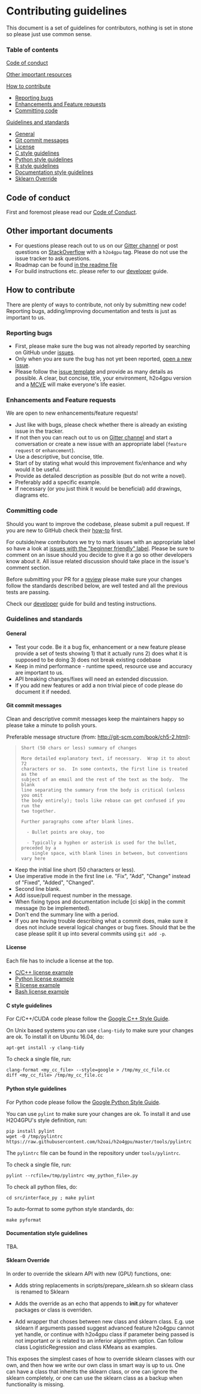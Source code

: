 # Contributing guidelines

This document is a set of guidelines for contributors, nothing is set in stone so please just use common sense.

### Table of contents

[Code of conduct](#code-of-conduct)

[Other important resources](#other-important-documents)

[How to contribute](#how-to-contribute)

* [Reporting bugs](#reporting-bugs)
* [Enhancements and Feature requests](#enhancements-and-feature-requests)
* [Committing code](#committing-code)

[Guidelines and standards](#guidelines-and-standards)

* [General](#general)
* [Git commit messages](#git-commit-messages)
* [License](#license)
* [C style guidelines](#c-style-guidelines)
* [Python style guidelines](#python-style-guidelines)
* [R style guidelines](#r-style-guidelines)
* [Documentation style guidelines](#documentation-style-guidelines)
* [Sklearn Override](#sklearn-override)

## Code of conduct

First and foremost please read our [Code of Conduct](CODE_OF_CONDUCT.md).

## Other important documents

* For questions please reach out to us on our [Gitter channel](https://gitter.im/h2oai/h2o4gpu?utm_source=share-link&utm_medium=link&utm_campaign=share-link) or post questions on [StackOverflow](https://stackoverflow.com) with a `h2o4gpu` tag. Please do not use the issue tracker to ask questions.
* Roadmap can be found [in the readme file](README.md#plans-and-roadmap)
* For build instructions etc. please refer to our [developer](DEVELOPER.md) guide.

## How to contribute

There are plenty of ways to contribute, not only by submitting new code! Reporting bugs, adding/improving documentation and tests is just as important to us.

### Reporting bugs

* First, please make sure the bug was not already reported by searching on GitHub under [issues](https://github.com/h2oai/h2o4gpu/issues).
* Only when you are sure the bug has not yet been reported, [open a new issue](https://github.com/h2oai/h2o4gpu/issues/new).
* Please follow the [issue template](ISSUE_TEMPLATE.md) and provide as many details as possible. A clear, but concise, title, your environment, h2o4gpu version and a [MCVE](https://stackoverflow.com/help/mcve) will make everyone's life easier.

### Enhancements and Feature requests

We are open to new enhancements/feature requests!

* Just like with bugs, please check whether there is already an existing issue in the tracker.
* If not then you can reach out to us on [Gitter channel](https://gitter.im/h2oai/h2o4gpu?utm_source=share-link&utm_medium=link&utm_campaign=share-link) and start a conversation or
create a new issue with an appropriate label (`feature request` or `enhancement`).
* Use a descriptive, but concise, title.
* Start of by stating what would this improvement fix/enhance and why would it be useful.
* Provide as detailed description as possible (but do not write a novel).
* Preferably add a specific example.
* If necessary (or you just think it would be beneficial) add drawings, diagrams etc.

### Committing code

Should you want to improve the codebase, please submit a pull request. If you are new to GitHub check their [how-to](https://help.github.com/articles/using-pull-requests/) first.

For outside/new contributors we try to mark issues with an appropriate label so have a look at [issues with the "beginner friendly" label](https://github.com/h2oai/h2o4gpu/issues?q=is%3Aopen+is%3Aissue+label%3A%22beginner+friendly%22).
Please be sure to comment on an issue should you decide to give it a go so other developers know about it. All issue related discussion should take place in the issue's comment section.

Before submitting your PR for a [review](https://github.com/h2oai/h2o4gpu/pulls) please make sure your changes follow the standards described below, are well tested and all the previous tests are passing.

Check our [developer](DEVEL.md) guide for build and testing instructions.

### Guidelines and standards

#### General

* Test your code. Be it a bug fix, enhancement or a new feature please provide a set of tests showing 1) that it actually runs 2) does what it is supposed to be doing 3) does not break existing codebase
* Keep in mind performance - runtime speed, resource use and accuracy are important to us.
* API breaking changes/fixes will need an extended discussion.
* If you add new features or add a non trivial piece of code please do document it if needed.

#### Git commit messages

Clean and descriptive commit messages keep the maintainers happy so please take a minute to polish yours.

Preferable message structure (from: http://git-scm.com/book/ch5-2.html):

> ```
> Short (50 chars or less) summary of changes
> 
> More detailed explanatory text, if necessary.  Wrap it to about 72
> characters or so.  In some contexts, the first line is treated as the
> subject of an email and the rest of the text as the body.  The blank
> line separating the summary from the body is critical (unless you omit
> the body entirely); tools like rebase can get confused if you run the
> two together.
> 
> Further paragraphs come after blank lines.
> 
>   - Bullet points are okay, too
> 
>   - Typically a hyphen or asterisk is used for the bullet, preceded by a
>     single space, with blank lines in between, but conventions vary here
> ```

* Keep the initial line short (50 characters or less).
* Use imperative mode in the first line i.e. "Fix", "Add", "Change" instead of "Fixed", "Added", "Changed".
* Second line blank.
* Add issue/pull request number in the message.
* When fixing typos and documentation include [ci skip] in the commit message (to be implemented).
* Don't end the summary line with a period.
* If you are having trouble describing what a commit does, make sure it does not include several logical changes or bug fixes.
Should that be the case please split it up into several commits using `git add -p`.

#### License

Each file has to include a license at the top.

* [C/C++ license example](https://github.com/h2oai/h2o4gpu/blob/master/src/cpu/include/cgls.h#L1)
* [Python license example](https://github.com/h2oai/h2o4gpu/blob/master/src/interface_py/h2o4gpu/solvers/base.py#L1)
* [R license example](https://github.com/h2oai/h2o4gpu/blob/master/src/interface_r/h2o4gpu/R/h2o4gpuglm.R#L1)
* [Bash license example](https://github.com/h2oai/h2o4gpu/blob/master/scripts/gitshallow_submodules.sh#L1)

#### C style guidelines

For C/C++/CUDA code please follow the [Google C++ Style Guide](https://google.github.io/styleguide/cppguide.html).

On Unix based systems you can use `clang-tidy` to make sure your changes are ok. To install it on Ubuntu 16.04, do:

```
apt-get install -y clang-tidy
```

To check a single file, run:

```
clang-format <my_cc_file> --style=google > /tmp/my_cc_file.cc
diff <my_cc_file> /tmp/my_cc_file.cc
```

#### Python style guidelines

For Python code please follow the [Google Python Style Guide](https://google.github.io/styleguide/pyguide.html).

You can use `pylint` to make sure your changes are ok. To install it and use H2O4GPU's style definition, run:

```
pip install pylint
wget -O /tmp/pylintrc https://raw.githubusercontent.com/h2oai/h2o4gpu/master/tools/pylintrc
```

The `pylintrc` file can be found in the repository under `tools/pylintrc`.

To check a single file, run:

```
pylint --rcfile=/tmp/pylintrc <my_python_file>.py
```

To check all python files, do:

```
cd src/interface_py ; make pylint
```

To auto-format to some python style standards, do:

```
make pyformat
```

#### Documentation style guidelines

TBA.

#### Sklearn Override

In order to override the sklearn API with new (GPU) functions, one:

* Adds string replacements in scripts/prepare_sklearn.sh so sklearn
  class is renamed to <origin name>Sklearn

* Adds the override as an echo that appends to __init__.py for whatever
packages or class is overriden.

* Add wrapper that choses between new class and sklearn class.
E.g. use sklearn if arguments passed suggest advanced feature h2o4gpu
cannot yet handle, or continue with h2o4gpu class if parameter being
passed is not important or is related to an inferior algorithm option.
Can follow class LogisticRegression and class KMeans as examples.

This exposes the simplest cases of how to override sklearn classes
with our own, and then how we write our own class in smart way is up
to us.  One can have a class that inherits the sklearn class, or one
can ignore the sklearn completely, or one can use the sklearn class as
a backup when functionality is missing.
